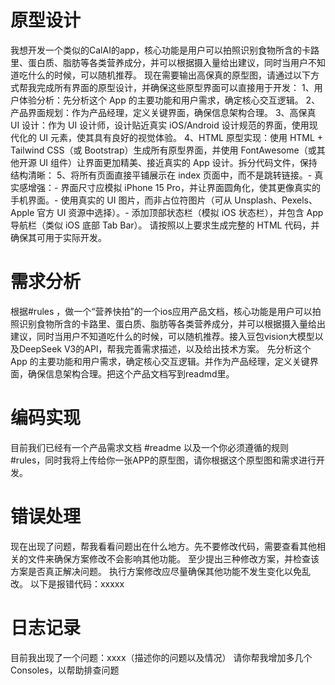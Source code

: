 # 原型设计
我想开发一个类似的CalAI的app，核心功能是用户可以拍照识别食物所含的卡路里、蛋白质、脂肪等各类营养成分，并可以根据摄入量给出建议，同时当用户不知道吃什么的时候，可以随机推荐。
现在需要输出高保真的原型图，请通过以下方式帮我完成所有界面的原型设计，并确保这些原型界面可以直接用于开发：
1、用户体验分析：先分析这个 App 的主要功能和用户需求，确定核心交互逻辑。
2、产品界面规划：作为产品经理，定义关键界面，确保信息架构合理。
3、高保真 UI 设计：作为 UI 设计师，设计贴近真实 iOS/Android 设计规范的界面，使用现代化的 UI 元素，使其具有良好的视觉体验。
4、HTML 原型实现：使用 HTML + Tailwind CSS（或 Bootstrap）生成所有原型界面，并使用 FontAwesome（或其他开源 UI 组件）让界面更加精美、接近真实的 App 设计。拆分代码文件，保持结构清晰：
5、将所有页面直接平铺展示在 index 页面中，而不是跳转链接。- 真实感增强：- 界面尺寸应模拟 iPhone 15 Pro，并让界面圆角化，使其更像真实的手机界面。- 使用真实的 UI 图片，而非占位符图片（可从 Unsplash、Pexels、Apple 官方 UI 资源中选择）。- 添加顶部状态栏（模拟 iOS 状态栏），并包含 App 导航栏（类似 iOS 底部 Tab Bar）。
请按照以上要求生成完整的 HTML 代码，并确保其可用于实际开发。

# 需求分析
根据#rules  ，做一个“营养快拍”的一个ios应用产品文档，核心功能是用户可以拍照识别食物所含的卡路里、蛋白质、脂肪等各类营养成分，并可以根据摄入量给出建议，同时当用户不知道吃什么的时候，可以随机推荐。接入豆包vision大模型以及DeepSeek V3的API，帮我完善需求描述，以及给出技术方案。
先分析这个 App 的主要功能和用户需求，确定核心交互逻辑。并作为产品经理，定义关键界面，确保信息架构合理。把这个产品文档写到readmd里。

# 编码实现
目前我们已经有一个产品需求文档 #readme 以及一个你必须遵循的规则 #rules，同时我将上传给你一张APP的原型图，请你根据这个原型图和需求进行开发。

# 错误处理
现在出现了问题，帮我看看问题出在什么地方。先不要修改代码，需要查看其他相关的文件来确保方案修改不会影响其他功能。 
至少提出三种修改方案，并检查该方案是否真正解决问题。 执行方案修改应尽量确保其他功能不发生变化以免乱改。
以下是报错代码：xxxxx

# 日志记录
目前我出现了一个问题：xxxx（描述你的问题以及情况）
请你帮我增加多几个Consoles，以帮助排查问题